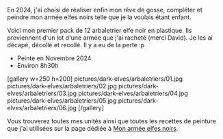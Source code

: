 En 2024, j'ai choisi de réaliser enfin mon rêve de gosse, compléter et peindre mon armée elfes noirs telle que je la voulais étant enfant.

Voici mon premier pack de 12 arbaletrier elfe noir en plastique. 
Ils proviennent d'un lot d'une armée que j'ai racheté (merci David). 
Je les ai décapé, décollé et recollé. Il y a eu de la perte :p

* Peinte en Novembre 2024
* Environ 8h30h

[gallery w=250 h=200]
pictures/dark-elves/arbaletriers/01.jpg
pictures/dark-elves/arbaletriers/02.jpg
pictures/dark-elves/arbaletriers/03.jpg
pictures/dark-elves/arbaletriers/04.jpg
pictures/dark-elves/arbaletriers/05.jpg
pictures/dark-elves/arbaletriers/06.jpg
[/gallery]

Vous trouverez toutes mes unités ainsi que toutes les recettes de peinture que j'ai utilisées
sur la page dédiée à [Mon armée elfes noirs](2024/armee-elfes-noirs.html).

